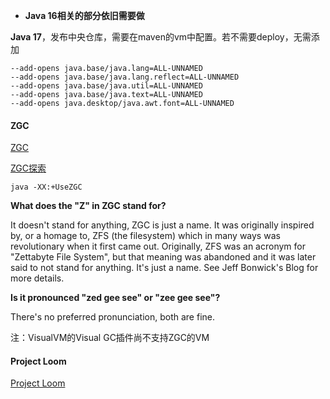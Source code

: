 - **Java 16相关的部分依旧需要做**

**Java 17**，发布中央仓库，需要在maven的vm中配置。若不需要deploy，无需添加

```
--add-opens java.base/java.lang=ALL-UNNAMED
--add-opens java.base/java.lang.reflect=ALL-UNNAMED
--add-opens java.base/java.util=ALL-UNNAMED
--add-opens java.base/java.text=ALL-UNNAMED
--add-opens java.desktop/java.awt.font=ALL-UNNAMED
```

#### ZGC

[ZGC](https://wiki.openjdk.java.net/display/zgc/Main)

[ZGC探索](https://www.lwohvye.com/2021/05/26/%e6%96%b0%e4%b8%80%e4%bb%a3%e5%9e%83%e5%9c%be%e5%9b%9e%e6%94%b6%e5%99%a8zgc%e7%9a%84%e6%8e%a2%e7%b4%a2%e4%b8%8e%e5%ae%9e%e8%b7%b5/)

```shell
java -XX:+UseZGC 
```

**What does the "Z" in ZGC stand for?**

It doesn't stand for anything, ZGC is just a name. It was originally inspired by, or a homage to, ZFS (the filesystem) which in many ways was revolutionary when it first came out. Originally, ZFS was an acronym for "Zettabyte File System", but that meaning was abandoned and it was later said to not stand for anything. It's just a name. See Jeff Bonwick's Blog for more details.

**Is it pronounced "zed gee see" or "zee gee see"?**

There's no preferred pronunciation, both are fine.

注：VisualVM的Visual GC插件尚不支持ZGC的VM

#### Project Loom

[Project Loom](https://wiki.openjdk.java.net/display/loom)


